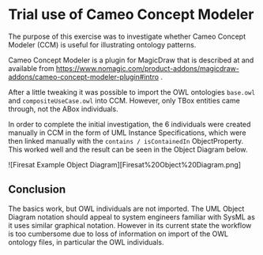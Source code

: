 Trial use of Cameo Concept Modeler
==================================

The purpose of this exercise was to investigate whether Cameo Concept Modeler (CCM) is useful for illustrating ontology patterns.

Cameo Concept Modeler is a plugin for MagicDraw that is described at and available from https://www.nomagic.com/product-addons/magicdraw-addons/cameo-concept-modeler-plugin#intro .

After a little tweaking it was possible to import the OWL ontologies `base.owl` and `compositeUseCase.owl` into CCM. However, only TBox entities came through, not the ABox individuals.

In order to complete the initial investigation, the 6 individuals were created manually in CCM in the form of UML Instance Specifications, which were then linked manually with the `contains / isContainedIn` ObjectProperty. This worked well and the result can be seen in the Object Diagram below.

![Firesat Example Object Diagram][Firesat%20Object%20Diagram.png]

Conclusion
----------

The basics work, but OWL individuals are not imported. The UML Object Diagram notation should appeal to system engineers familiar with SysML as it uses similar graphical notation. However in its current state the workflow is too cumbersome due to loss of information on import of the OWL ontology files, in particular the OWL individuals.

